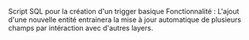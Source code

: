Script SQL pour la création d'un trigger basique
Fonctionnalité : 
L'ajout d'une nouvelle entité entrainera la mise à jour automatique de plusieurs champs par intéraction avec d'autres layers.

